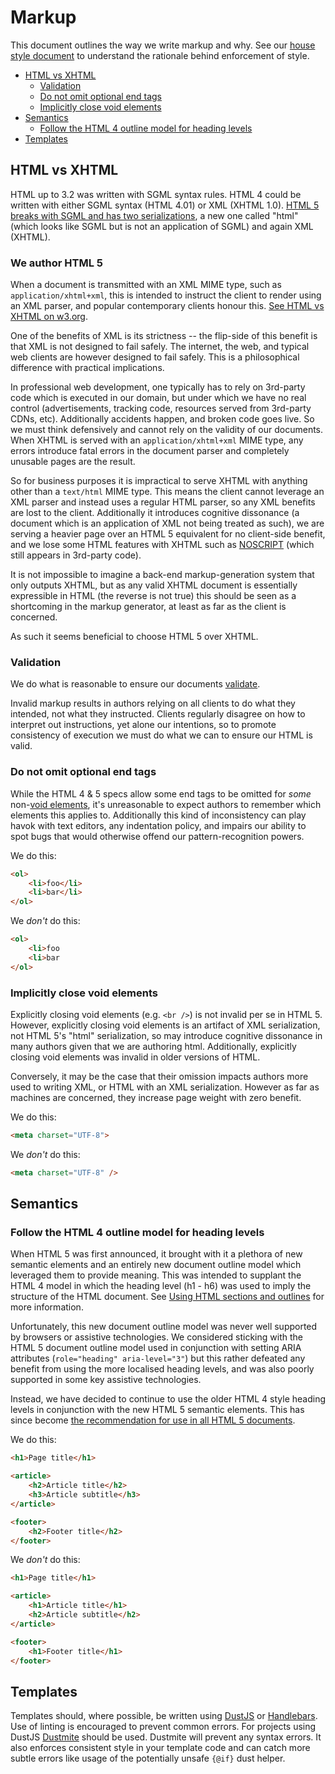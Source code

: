 # Markup

This document outlines the way we write markup and why. See our [house style document](../practices/house-style.md) to understand the rationale behind enforcement of style. 

- [HTML vs XHTML](#html-vs-xhtml)
	- [Validation](#validation)
	- [Do not omit optional end tags](#do-not-omit-optional-end-tags)
	- [Implicitly close void elements](#implicitly-close-void-elements)
- [Semantics](#semantics)
	- [Follow the HTML 4 outline model for heading levels](#follow-the-html-4-outline-model-for-heading-levels)
- [Templates](#templates)


## HTML vs XHTML

HTML up to 3.2 was written with SGML syntax rules.  HTML 4 could be written with either SGML syntax (HTML 4.01) or XML (XHTML 1.0).  [HTML 5 breaks with SGML and has two serializations](https://www.w3.org/blog/2008/01/html5-is-html-and-xml/), a new one called "html" (which looks like SGML but is not an application of SGML) and again XML (XHTML).


### We author HTML 5

When a document is transmitted with an XML MIME type, such as `application/xhtml+xml`, this is intended to instruct the client to render using an XML parser, and popular contemporary clients honour this. [See HTML vs XHTML on w3.org](https://www.w3.org/TR/html5/introduction.html#html-vs-xhtml).

One of the benefits of XML is its strictness -- the flip-side of this benefit is that XML is not designed to fail safely.  The internet, the web, and typical web clients are however designed to fail safely. This is a philosophical difference with practical implications.

In professional web development, one typically has to rely on 3rd-party code which is executed in our domain, but under which we have no real control (advertisements, tracking code, resources served from 3rd-party CDNs, etc).  Additionally accidents happen, and broken code goes live.  So we must think defensively and cannot rely on the validity of our documents.  When XHTML is served with an `application/xhtml+xml` MIME type, any errors introduce fatal errors in the document parser and completely unusable pages are the result.

So for business purposes it is impractical to serve XHTML with anything other than a `text/html` MIME type.  This means the client cannot leverage an XML parser and instead uses a regular HTML parser, so any XML benefits are lost to the client. Additionally it introduces cognitive dissonance (a document which is an application of XML not being treated as such), we are serving a heavier page over an HTML 5 equivalent for no client-side benefit, and we lose some HTML features with XHTML such as [NOSCRIPT](https://www.w3.org/TR/html5/scripting-1.html#the-noscript-element) (which still appears in 3rd-party code).

It is not impossible to imagine a back-end markup-generation system that only outputs XHTML, but as any valid XHTML document is essentially expressible in HTML (the reverse is not true) this should be seen as a shortcoming in the markup generator, at least as far as the client is concerned.

As such it seems beneficial to choose HTML 5 over XHTML.


### Validation

We do what is reasonable to ensure our documents [validate](https://validator.w3.org/).

Invalid markup results in authors relying on all clients to do what they intended, not what they instructed.  Clients regularly disagree on how to interpret out instructions, yet alone our intentions, so to promote consistency of execution we must do what we can to ensure our HTML is valid.


### Do not omit optional end tags

While the HTML 4 & 5 specs allow some end tags to be omitted for _some_ non-[void elements](https://www.w3.org/TR/html5/syntax.html#void-elements), it's unreasonable to expect authors to remember which elements this applies to.  Additionally this kind of inconsistency can play havok with text editors, any indentation policy, and impairs our ability to spot bugs that would otherwise offend our pattern-recognition powers.

We do this:

```html
<ol>
    <li>foo</li>
    <li>bar</li>
</ol>
```

We *don't* do this:

```html
<ol>
    <li>foo
    <li>bar
</ol>
```


### Implicitly close void elements

Explicitly closing void elements (e.g. `<br />`) is not invalid per se in HTML 5.  However, explicitly closing void elements is an artifact of XML serialization, not HTML 5's "html" serialization, so may introduce cognitive dissonance in many authors given that we are authoring html.  Additionally, explicitly closing void elements was invalid in older versions of HTML.

Conversely, it may be the case that their omission impacts authors more used to writing XML, or HTML with an XML serialization. However as far as machines are concerned, they increase page weight with zero benefit.

We do this:

```html
<meta charset="UTF-8">
```

We *don't* do this:

```html
<meta charset="UTF-8" />
```


## Semantics

### Follow the HTML 4 outline model for heading levels

When HTML 5 was first announced, it brought with it a plethora of new semantic elements and an entirely new document outline model which leveraged them to provide meaning.  This was intended to supplant the HTML 4 model in which the heading level (h1 - h6) was used to imply the structure of the HTML document.  See [Using HTML sections and outlines](https://developer.mozilla.org/en-US/docs/Web/Guide/HTML/Using_HTML_sections_and_outlines) for more information.

Unfortunately, this new document outline model was never well supported by browsers or assistive technologies.  We considered sticking with the HTML 5 document outline model used in conjunction with setting ARIA attributes (`role="heading" aria-level="3"`) but this rather defeated any benefit from using the more localised heading levels, and was also poorly supported in some key assistive technologies.

Instead, we have decided to continue to use the older HTML 4 style heading levels in conjunction with the new HTML 5 semantic elements.  This has since become [the recommendation for use in all HTML 5 documents](https://www.w3.org/TR/html5/sections.html#outlines).

We do this:

```html
<h1>Page title</h1>

<article>
	<h2>Article title</h2>
	<h3>Article subtitle</h3>
</article>

<footer>
	<h2>Footer title</h2>
</footer>
```

We *don't* do this:

```html
<h1>Page title</h1>

<article>
	<h1>Article title</h1>
	<h2>Article subtitle</h2>
</article>

<footer>
	<h1>Footer title</h1>
</footer>
```

## Templates

Templates should, where possible, be written using [DustJS](http://www.dustjs.com/) or [Handlebars](http://handlebarsjs.com/). Use of linting is encouraged to prevent common errors. For projects using DustJS  [Dustmite](https://www.npmjs.com/package/dustmite) should be used. Dustmite will prevent any syntax errors. It also enforces consistent style in your template code and can catch more subtle errors like usage of the potentially unsafe `{@if}` dust helper.

